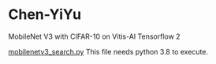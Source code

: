 # Chen-YiYu
MobileNet V3 with CIFAR-10 on Vitis-AI Tensorflow 2

[mobilenetv3_search.py](mobilenetv3_search.py)  This file needs python 3.8 to execute.
